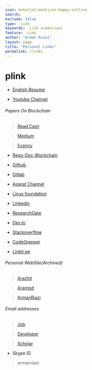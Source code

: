 ```yaml
---
icon: material/emoticon-happy-outline
search:
exclude: false
type:  Link
keywords:  Link armanriazi
feature:  Link
author: "Arman Riazi"
layout: page
title: "Personal Links"
permalink: /links
---
```

# plink

* [English Resume](https://cutt.ly/OPk7FT2)

* [Youtube Channel](https://cutt.ly/pyKrYMh)

  
###### Papers On Blockchain

> [Read.Cash](https://read.cash/@arman-riazi-science)

> [Medium](https://arman-riazi-science.medium.com)

> [Ecency](https://ecency.com/@arman-riazi)

* [Repo-Doc-Blockchain](https://github.com/armanriazi/Doc-Blockchain)

* [Github](http://github.com/armanriazi)

* [Gitlab](http://gitlab.com/gitlabarmanriazi)

* [Aparat Channel](https://aparat.ir/armanriazi)

* [Linux foundation](https://identity.linuxfoundation.org/users/armanriazi)

* [Linkedin](https://www.linkedin.com/in/arman-riazi)

* [ResearchGate](https://www.researchgate.net/profile/Arman_Riazi2)

* [Dev.to](https://dev.to/@armanriazi)

* [Stackoverflow](https://stackoverflow.com/users/2095704/arman-riazi)

* [CodeGrepper](https://www.codegrepper.com/profile/arman)

* [Linktr.ee](https://linktr.ee/armanriazi)

###### Personal WebSite(Archived)
  
> [Arazhit](http://arazhit.webredirect.org)

> [Aramisit](http://aramisit.theworkpc.com)

> [ArmanRiazi](https://armanriazi.ir)

###### Email addresses

> [Job](mailto:arman2job@gmail.com)

> [Developer](mailto:arman2develop@gmail.com)

> [Scholar](mailto:arman2riazi@sco.iaun.ac.ir)


* Skype ID
>  armanriazi
